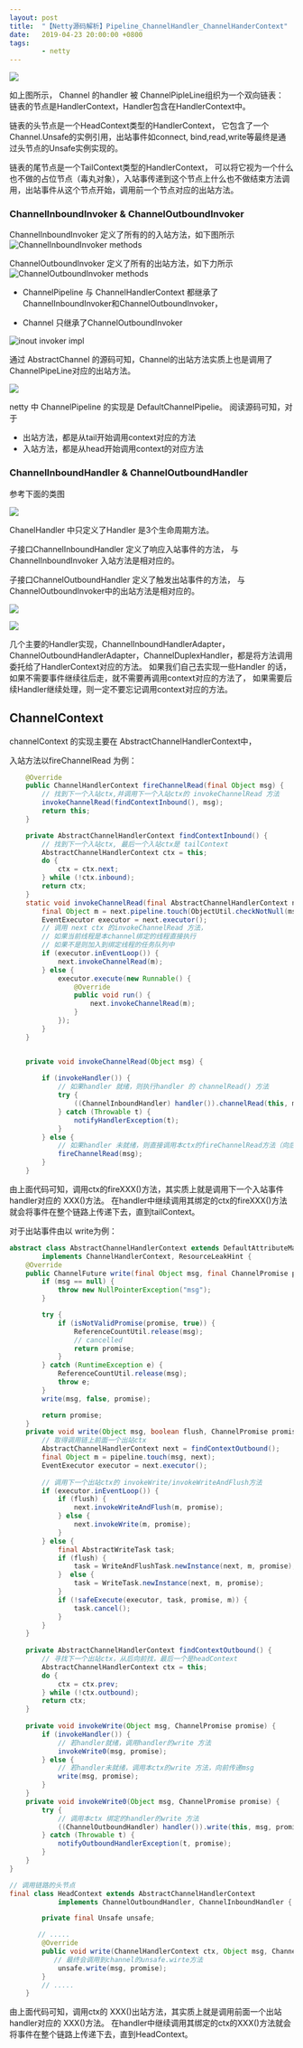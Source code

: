 ```yaml
---
layout: post
title:  "【Netty源码解析】Pipeline_ChannelHandler_ChannelHanderContext"
date:   2019-04-23 20:00:00 +0800
tags:
        - netty
---
```



![]({{site.baseurl}}\_posts\tech\netty\imgs\inoutbound-1.png)


如上图所示， Channel 的handler 被 ChannelPipleLine组织为一个双向链表： 链表的节点是HandlerContext，Handler包含在HandlerContext中。

链表的头节点是一个HeadContext类型的HandlerContext， 它包含了一个Channel.Unsafe的实例引用，出站事件如connect, bind,read,write等最终是通过头节点的Unsafe实例实现的。

链表的尾节点是一个TailContext类型的HandlerContext， 可以将它视为一个什么也不做的占位节点（毒丸对象），入站事传递到这个节点上什么也不做结束方法调用，出站事件从这个节点开始，调用前一个节点对应的出站方法。



### ChannelInboundInvoker & ChannelOutboundInvoker

ChannelInboundInvoker 定义了所有的的入站方法，如下图所示
![ChannelInboundInvoker methods](imgs/channeinboundInvoker.png)


ChannelOutboundInvoker 定义了所有的出站方法，如下力所示
![ChannelOutboundInvoker methods](imgs/ChannelOutboundInvoker.png)

- ChannelPipeline 与 ChannelHandlerContext 都继承了ChannelInboundInvoker和ChannelOutboundInvoker，

- Channel 只继承了ChannelOutboundInvoker 



![inout invoker impl]({{site.baseurl}}\_posts\tech\netty\imgs\inoutbound.png)

通过 AbstractChannel 的源码可知，Channel的出站方法实质上也是调用了 ChannelPipeLine对应的出站方法。

![]({{site.baseurl}}\_posts\tech\netty\imgs\AbstractChannel-src-outbound.png)




netty 中 ChannelPipeline 的实现是 DefaultChannelPipelie。 阅读源码可知，对于

- 出站方法，都是从tail开始调用context对应的方法
- 入站方法，都是从head开始调用context的对应方法

### ChannelInboundHandler & ChannelOutboundHandler

参考下面的类图

![]({{site.baseurl}}\_posts\tech\netty\imgs\ChannelHandler-Class.png)


ChanelHandler 中只定义了Handler 是3个生命周期方法。

子接口ChannelInboundHandler 定义了响应入站事件的方法， 与 ChannelInboundInvoker 入站方法是相对应的。

子接口ChannelOutboundHandler 定义了触发出站事件的方法， 与ChannelOutboundInvoker中的出站方法是相对应的。

![]({{site.baseurl}}\_posts\tech\netty\imgs\channelInboundHandler-methods.png)

![]({{site.baseurl}}\_posts\tech\netty\imgs\ChannelOutboundHandler.png)


几个主要的Handler实现，ChannelInboundHandlerAdapter，ChannelOutboundHandlerAdapter，ChannelDuplexHandler，都是将方法调用委托给了HandlerContext对应的方法。 如果我们自己去实现一些Handler 的话，如果不需要事件继续往后走，就不需要再调用context对应的方法了， 如果需要后续Handler继续处理，则一定不要忘记调用context对应的方法。



## ChannelContext

channelContext 的实现主要在 AbstractChannelHandlerContext中，

入站方法以fireChannelRead 为例：

```java
    @Override
    public ChannelHandlerContext fireChannelRead(final Object msg) {
        // 找到下一个入站ctx,并调用下一个入站ctx的 invokeChannelRead 方法
        invokeChannelRead(findContextInbound(), msg);
        return this;
    }

    private AbstractChannelHandlerContext findContextInbound() {
        // 找到下一个入站ctx, 最后一个入站ctx是 tailContext 
        AbstractChannelHandlerContext ctx = this;
        do {
            ctx = ctx.next;
        } while (!ctx.inbound);
        return ctx;
    }
    static void invokeChannelRead(final AbstractChannelHandlerContext next, Object msg) {
        final Object m = next.pipeline.touch(ObjectUtil.checkNotNull(msg, "msg"), next);
        EventExecutor executor = next.executor();
        // 调用 next ctx 的invokeChannelRead 方法，
        // 如果当前线程是本channel绑定的线程直接执行
        // 如果不是则加入到绑定线程的任务队列中
        if (executor.inEventLoop()) {
            next.invokeChannelRead(m);
        } else {
            executor.execute(new Runnable() {
                @Override
                public void run() {
                    next.invokeChannelRead(m);
                }
            });
        }
    }


    private void invokeChannelRead(Object msg) {
        
        if (invokeHandler()) {
        	// 如果handler 就绪，则执行handler 的 channelRead() 方法
            try {
                ((ChannelInboundHandler) handler()).channelRead(this, msg);
            } catch (Throwable t) {
                notifyHandlerException(t);
            }
        } else {
            // 如果handler 未就绪，则直接调用本ctx的fireChannelRead方法（向后传递事件）
            fireChannelRead(msg);
        }
    }
```

由上面代码可知，调用ctx的fireXXX()方法，其实质上就是调用下一个入站事件handler对应的  XXX()方法。 在handler中继续调用其绑定的ctx的fireXXX()方法就会将事件在整个链路上传递下去，直到tailContext。



对于出站事件由以 write为例：

```java
abstract class AbstractChannelHandlerContext extends DefaultAttributeMap
        implements ChannelHandlerContext, ResourceLeakHint {
    @Override
    public ChannelFuture write(final Object msg, final ChannelPromise promise) {
        if (msg == null) {
            throw new NullPointerException("msg");
        }

        try {
            if (isNotValidPromise(promise, true)) {
                ReferenceCountUtil.release(msg);
                // cancelled
                return promise;
            }
        } catch (RuntimeException e) {
            ReferenceCountUtil.release(msg);
            throw e;
        }
        write(msg, false, promise);

        return promise;
    }
    private void write(Object msg, boolean flush, ChannelPromise promise) {
    	// 取得调用链上前面一个出站ctx
        AbstractChannelHandlerContext next = findContextOutbound();
        final Object m = pipeline.touch(msg, next);
        EventExecutor executor = next.executor();
        
        // 调用下一个出站ctx的 invokeWrite/invokeWriteAndFlush方法
        if (executor.inEventLoop()) {
            if (flush) {
                next.invokeWriteAndFlush(m, promise);
            } else {
                next.invokeWrite(m, promise);
            }
        } else {
            final AbstractWriteTask task;
            if (flush) {
                task = WriteAndFlushTask.newInstance(next, m, promise);
            }  else {
                task = WriteTask.newInstance(next, m, promise);
            }
            if (!safeExecute(executor, task, promise, m)) {
                task.cancel();
            }
        }
    }
    
    private AbstractChannelHandlerContext findContextOutbound() {
        // 寻找下一个出站ctx，从后向前找，最后一个是headContext
        AbstractChannelHandlerContext ctx = this;
        do {
            ctx = ctx.prev;
        } while (!ctx.outbound);
        return ctx;
    }
    
    private void invokeWrite(Object msg, ChannelPromise promise) {
        if (invokeHandler()) {
            // 若handler就绪，调用handler的write 方法
            invokeWrite0(msg, promise);
        } else {
            // 若handler未就绪，调用本ctx的write 方法，向前传递msg
            write(msg, promise);
        }
    }
    private void invokeWrite0(Object msg, ChannelPromise promise) {
        try {
            // 调用本ctx 绑定的handler的write 方法
            ((ChannelOutboundHandler) handler()).write(this, msg, promise);
        } catch (Throwable t) {
            notifyOutboundHandlerException(t, promise);
        }
    }
}

// 调用链路的头节点
final class HeadContext extends AbstractChannelHandlerContext
            implements ChannelOutboundHandler, ChannelInboundHandler {

        private final Unsafe unsafe;

       // .....
        @Override
        public void write(ChannelHandlerContext ctx, Object msg, ChannelPromise promise) throws Exception {
           // 最终会调用到channel的unsafe.wirte方法
            unsafe.write(msg, promise);
        }
    	// .....
    }
```



由上面代码可知，调用ctx的 XXX()出站方法，其实质上就是调用前面一个出站handler对应的  XXX()方法。 在handler中继续调用其绑定的ctx的XXX()方法就会将事件在整个链路上传递下去，直到HeadContext。

